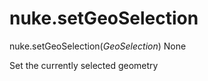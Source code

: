 # nuke.setGeoSelection
nuke.setGeoSelection(_GeoSelection_)  None

Set the currently selected geometry